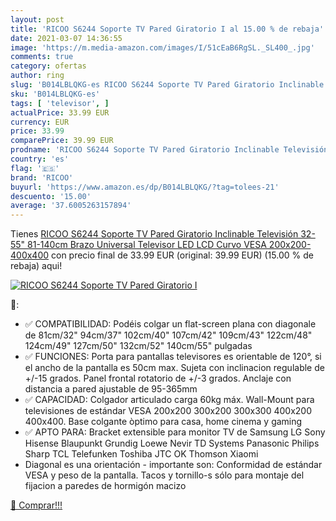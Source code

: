 ```yaml
---
layout: post
title: 'RICOO S6244 Soporte TV Pared Giratorio I al 15.00 % de rebaja'
date: 2021-03-07 14:36:55
image: 'https://m.media-amazon.com/images/I/51cEaB6RgSL._SL400_.jpg'
comments: true
category: ofertas
author: ring
slug: 'B014LBLQKG-es RICOO S6244 Soporte TV Pared Giratorio Inclinable...'
sku: 'B014LBLQKG-es'
tags: [ 'televisor', ]
actualPrice: 33.99 EUR
currency: EUR
price: 33.99
comparePrice: 39.99 EUR
prodname: 'RICOO S6244 Soporte TV Pared Giratorio Inclinable Televisión 32-55"  81-140cm  Brazo Universal Televisor LED LCD Curvo VESA 200x200-400x400'
country: 'es'
flag: '🇪🇸'
brand: 'RICOO'
buyurl: 'https://www.amazon.es/dp/B014LBLQKG/?tag=tolees-21'
descuento: '15.00'
average: '37.6005263157894'
---
```


Tienes [RICOO S6244 Soporte TV Pared Giratorio Inclinable Televisión 32-55"  81-140cm  Brazo Universal Televisor LED LCD Curvo VESA 200x200-400x400](https://www.amazon.es/dp/B014LBLQKG/?tag=tolees-21) con precio final de  33.99 EUR (original: 39.99 EUR) (15.00 %  de rebaja) aqui!

[![RICOO S6244 Soporte TV Pared Giratorio I](https://m.media-amazon.com/images/I/51cEaB6RgSL._SL400_.jpg)](https://www.amazon.es/dp/B014LBLQKG/?tag=tolees-21)

🔎:

- ✅ COMPATIBILIDAD: Podéis colgar un flat-screen plana con diagonale de 81cm/32" 94cm/37" 102cm/40" 107cm/42" 109cm/43" 122cm/48" 124cm/49" 127cm/50" 132cm/52" 140cm/55" pulgadas
- ✅ FUNCIONES: Porta para pantallas televisores es orientable de 120°, si el ancho de la pantalla es 50cm max. Sujeta con inclinacion regulable de +/-15 grados. Panel frontal rotatorio de +/-3 grados. Anclaje con distancia a pared ajustable de 95-365mm
- ✅ CAPACIDAD: Colgador articulado carga 60kg máx. Wall-Mount para televisiones de estándar VESA 200x200 300x200 300x300 400x200 400x400. Base colgante òptimo para casa, home cinema y gaming
- ✅ APTO PARA: Bracket extensible para monitor TV de Samsung LG Sony Hisense Blaupunkt Grundig Loewe Nevir TD Systems Panasonic Philips Sharp TCL Telefunken Toshiba JTC OK Thomson Xiaomi
- Diagonal es una orientación - importante son: Conformidad de estándar VESA y peso de la pantalla. Tacos y tornillo-s sólo para montaje del fijacion a paredes de hormigón macizo

[🛒 Comprar!!!](https://www.amazon.es/dp/B014LBLQKG/?tag=tolees-21)
